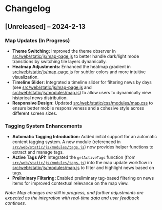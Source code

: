 # Changelog

## [Unreleased] – 2024-2-13

### Map Updates (In Progress)
- **Theme Switching:** Improved the theme observer in [src/web/static/js/map-page.js](src/web/static/js/map-page.js) to better handle dark/light mode transitions by switching tile layers dynamically.
- **Heatmap Adjustments:** Enhanced the heatmap gradient in [src/web/static/js/map-page.js](src/web/static/js/map-page.js) for subtler colors and more intuitive visualization.
- **Timeline Slider:** Integrated a timeline slider for filtering news by days (see [src/web/static/js/map-page.js](src/web/static/js/map-page.js) and [src/web/static/js/modules/map.js](src/web/static/js/modules/map.js)) to allow users to dynamically view historical news distribution.
- **Responsive Design:** Updated [src/web/static/css/modules/map.css](src/web/static/css/modules/map.css) to ensure better mobile responsiveness and a cohesive style across different screen sizes.

### Tagging System Enhancements
- **Automatic Tagging Introduction:** Added initial support for an automatic content tagging system. A new module (referenced in [`src/web/static/js/modules/tags.js`](src/web/static/js/modules/tags.js)) now provides helper functions to extract and manage tags.
- **Active Tags API:** Integrated the `getActiveTags` function (from [`src/web/static/js/modules/tags.js`](src/web/static/js/modules/tags.js)) into the map update workflow in [src/web/static/js/modules/map.js](src/web/static/js/modules/map.js) to filter and highlight news based on tags.
- **Preliminary Filtering:** Enabled preliminary tag-based filtering on news items for improved contextual relevance on the map view.

*Note: Map changes are still in progress, and further adjustments are expected as the integration with real-time data and user feedback continues.*